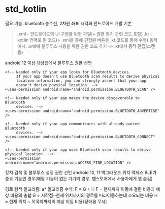 # std_kotlin
필요 기능: bluetooth 송수신, 2차원 좌표 시각화
안드로이드 개발 기본
> .xml - 안드로이드의 UI 구현을 위한 파일(+ 권한 얻기 관련 코드 포함)
> .kt - kotlin 언어로 된 코드(= .xml을 통해 편집된 버튼을 .kt 코드를 통해 수행)
동작 예시: .xml에 블루투스 사용을 위한 권한 코드 추가 -> .kt에서 동작 편집(스캔 등)

android 12 이상 대상앱에서 블루투스 권한 선언
<manifest>
    <!-- Request legacy Bluetooth permissions on older devices. -->
    <uses-permission android:name="android.permission.BLUETOOTH"
                     android:maxSdkVersion="30" />
    <uses-permission android:name="android.permission.BLUETOOTH_ADMIN"
                     android:maxSdkVersion="30" />

    <!-- Needed only if your app looks for Bluetooth devices.
         If your app doesn't use Bluetooth scan results to derive physical
         location information, you can strongly assert that your app
         doesn't derive physical location. -->
    <uses-permission android:name="android.permission.BLUETOOTH_SCAN" />

    <!-- Needed only if your app makes the device discoverable to Bluetooth
         devices. -->
    <uses-permission android:name="android.permission.BLUETOOTH_ADVERTISE" />

    <!-- Needed only if your app communicates with already-paired Bluetooth
         devices. -->
    <uses-permission android:name="android.permission.BLUETOOTH_CONNECT" />

    <!-- Needed only if your app uses Bluetooth scan results to derive physical location. -->
    <uses-permission android:name="android.permission.ACCESS_FINE_LOCATION" />

장치 검색 및 블루투스 설정 권한 선언
    <uses-permission android:name="android.permission.BLUETOOTH_ADMIN" />
android 10, 11 백그라운드 위치 액세스
    <uses-permission android:name="android.permission.ACCESS_BACKGROUND_LOCATION" />
BLE가 중요 기능인 경우(해당 기능이 없는 기기의 경우, 앱스토어에서 사용자에게 앱 숨김)
    <uses-feature android:name="android.hardware.bluetooth_le" android:required="true"/>

경로 탐색 알고리즘: a* 알고리즘
    수식: F = G + H 
    F = 현재까지 이동에 걸린 비용과 예상 비용의 총합
    G = 시작점~현재 위치까지의 경로를 따라이동하는데 소요되는 비용
    H = 현재 위치 ~ 목적지까지의 예상 이동 비용(장애물 무시)
    
